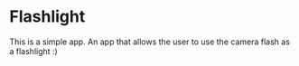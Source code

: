 # Flashlight

This is a simple app. An app that allows the user to use the camera flash as a flashlight :)
